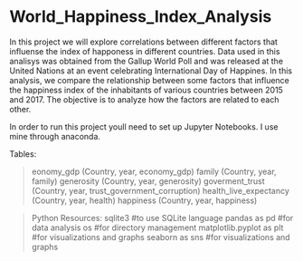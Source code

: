 # World_Happiness_Index_Analysis
In this project we will explore correlations between different factors that influense the index of happoness in different countries. Data used in this analisys was obtained from the Gallup World Poll and was released at the United Nations at an event celebrating International Day of Happines. In this analysis, we compare the relationship between some factors that influence the happiness index of the inhabitants of various countries between 2015 and 2017. The objective is to analyze how the factors are related to each other.

In order to run this project youll need to set up Jupyter Notebooks. I use mine through anaconda.

Tables:
> eonomy_gdp (Country, year, economy_gdp)
> family (Country, year, family)
> generosity (Country, year, generosity)
> goverment_trust (Country, year, trust_government_corruption)
> health_live_expectancy (Country, year, health)
> happiness (Country, year, happiness)

> Python Resources:
sqlite3 #to use SQLite language
pandas as pd #for data analysis
os #for directory management
matplotlib.pyplot as plt #for visualizations and graphs
seaborn as sns  #for visualizations and graphs

